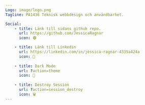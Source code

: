 ```yaml
---
Logo: image/logo.png
Tagline: PA1436 Teknisk webbdesign och användbarhet.

Social:
    - title: Länk till sidans github repo.
      url: https://github.com/JessicaRagnar
      icon: 🟣

    - title: Länk till Linkedin
      url: https://linkedin.com/in/jessica-ragnar-4335a424a
      icon: 🔗
      
    - title: Dark Mode
      url: ?action=theme
      icon: 🌙
      
    - title: Destroy Session
      url: ?action=session_destroy
      icon: 🗑️
---
```

